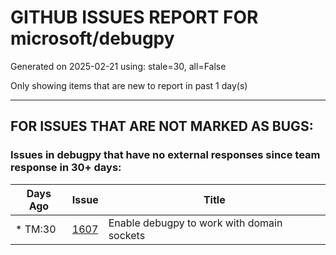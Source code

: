 
# GITHUB ISSUES REPORT FOR microsoft/debugpy


Generated on 2025-02-21 using: stale=30, all=False


Only showing items that are new to report in past 1 day(s)


---

## FOR ISSUES THAT ARE NOT MARKED AS BUGS:


### Issues in debugpy that have no external responses since team response in 30+ days:

| Days Ago | Issue | Title |
| --- | --- | --- |
 | \* TM:30  |[1607](https://github.com/microsoft/debugpy/issues/1607 "Enable debugpy to work with domain sockets")  |Enable debugpy to work with domain sockets |




















